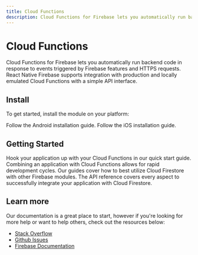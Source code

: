 ```yaml
---
title: Cloud Functions
description: Cloud Functions for Firebase lets you automatically run backend code in response to events triggered by Firebase features and HTTPS requests. 
---
```


# Cloud Functions

Cloud Functions for Firebase lets you automatically run backend code in response to events triggered by Firebase features and HTTPS requests.
React Native Firebase supports integration with production and locally emulated Cloud Functions with a simple API interface. 

<Youtube id="vr0Gfvp5v1A" />

## Install

To get started, install the module on your platform:

<Grid columns="2">
	<Block
		title="Android"
		to="/{{ version }}/functions/installation#android"
	>
    Follow the Android installation guide.
	</Block>
	<Block
		title="iOS"
		to="/{{ version }}/functions/installation#ios"
	>
		Follow the iOS installation guide.
	</Block>
</Grid>

## Getting Started

<Grid>
	<Block
		icon="build"
		color="#ffc107"
		title="Quick Start"
		to="/{{ version }}/functions/quick-start"
	>
    Hook your application up with your Cloud Functions in our quick start guide.
	</Block>
	<Block
		icon="school"
		color="#4CAF50"
		title="Guides"
		to="/guides?tag=functions"
	>
    Combining an application with Cloud Functions allows for rapid development cycles. Our guides
    cover how to best utilize Cloud Firestore with other Firebase modules.
	</Block>
  <Block
		icon="layers"
		color="#03A9F4"
		title="Reference"
		to="/{{ version }}/firestore/reference"
	>
    The API reference covers every aspect to successfully integrate your application with
    Cloud Firestore.
	</Block>
</Grid>

## Learn more

Our documentation is a great place to start, however if you're looking for more help or want to help others, 
check out the resources below:

- [Stack Overflow](https://stackoverflow.com/questions/tagged/react-native-firebase-functions)
- [Github Issues](https://github.com/invertase/react-native-firebase/issues?utf8=%E2%9C%93&q=is%3Aissue+sort%3Aupdated-desc+label%3Afunctions+)
- [Firebase Documentation](https://firebase.google.com/docs/functions?utm_source=invertase&utm_medium=react-native-firebase&utm_campaign=functions)
